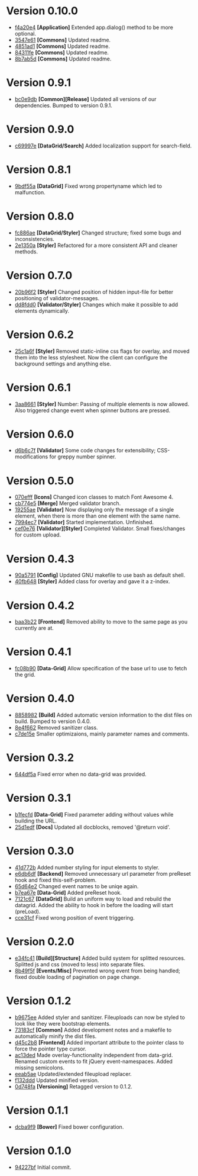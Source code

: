 # Version 0.10.0

* [f4a20e4](https://github.com/Jack12816/greppy-frontend/commit/f4a20e4) **[Application]** Extended app.dialog() method to be more optional.
* [3547e61](https://github.com/Jack12816/greppy-frontend/commit/3547e61) **[Commons]** Updated readme.
* [4851ad1](https://github.com/Jack12816/greppy-frontend/commit/4851ad1) **[Commons]** Updated readme.
* [84311fe](https://github.com/Jack12816/greppy-frontend/commit/84311fe) **[Commons]** Updated readme.
* [8b7ab5d](https://github.com/Jack12816/greppy-frontend/commit/8b7ab5d) **[Commons]** Updated readme.

# Version 0.9.1

* [bc0e9db](https://github.com/Jack12816/greppy-frontend/commit/bc0e9db) **[Common][Release]** Updated all versions of our dependencies. Bumped to version 0.9.1.

# Version 0.9.0

* [c69997e](https://github.com/Jack12816/greppy-frontend/commit/c69997e) **[DataGrid/Search]** Added localization support for search-field.

# Version 0.8.1

* [9bdf55a](https://github.com/Jack12816/greppy-frontend/commit/9bdf55a) **[DataGrid]** Fixed wrong propertyname which led to malfunction.

# Version 0.8.0

* [fc886ae](https://github.com/Jack12816/greppy-frontend/commit/fc886ae) **[DataGrid/Styler]** Changed structure; fixed some bugs and inconsistencies.
* [2e1350a](https://github.com/Jack12816/greppy-frontend/commit/2e1350a) **[Styler]** Refactored for a more consistent API and cleaner methods.

# Version 0.7.0

* [20b96f2](https://github.com/Jack12816/greppy-frontend/commit/20b96f2) **[Styler]** Changed position of hidden input-file for better positioning of validator-messages.
* [dd8fdd0](https://github.com/Jack12816/greppy-frontend/commit/dd8fdd0) **[Validator/Styler]** Changes which make it possible to add elements dynamically.

# Version 0.6.2

* [25c1a6f](https://github.com/Jack12816/greppy-frontend/commit/25c1a6f) **[Styler]** Removed static-inline css flags for overlay, and moved them into the less stylesheet. Now the client can configure the background settings and anything else.

# Version 0.6.1

* [3aa8661](https://github.com/Jack12816/greppy-frontend/commit/3aa8661) **[Styler]** Number: Passing of multiple elements is now allowed. Also triggered change event when spinner buttons are pressed.

# Version 0.6.0

* [d6b6c7f](https://github.com/Jack12816/greppy-frontend/commit/d6b6c7f) **[Validator]** Some code changes for extensibility; CSS-modifications for greppy number spinner.

# Version 0.5.0

* [070efff](https://github.com/Jack12816/greppy-frontend/commit/070efff) **[Icons]** Changed icon classes to match Font Awesome 4.
* [cb774e5](https://github.com/Jack12816/greppy-frontend/commit/cb774e5) **[Merge]** Merged validator branch.
* [19255ae](https://github.com/Jack12816/greppy-frontend/commit/19255ae) **[Validator]** Now displaying only the message of a single element, when there is more than one element with the same name.
* [7994ec7](https://github.com/Jack12816/greppy-frontend/commit/7994ec7) **[Validator]** Started implementation. Unfinished.
* [cef0e76](https://github.com/Jack12816/greppy-frontend/commit/cef0e76) **[Validator][Styler]** Completed Validator. Small fixes/changes for custom upload.

# Version 0.4.3

* [90a5791](https://github.com/Jack12816/greppy-frontend/commit/90a5791) **[Config]** Updated GNU makefile to use bash as default shell.
* [40fb648](https://github.com/Jack12816/greppy-frontend/commit/40fb648) **[Styler]** Added class for overlay and gave it a z-index.

# Version 0.4.2

* [baa3b22](https://github.com/Jack12816/greppy-frontend/commit/baa3b22) **[Frontend]** Removed ability to move to the same page as you currently are at.

# Version 0.4.1

* [fc08b90](https://github.com/Jack12816/greppy-frontend/commit/fc08b90) **[Data-Grid]** Allow specification of the base url to use to fetch the grid.

# Version 0.4.0

* [8858982](https://github.com/Jack12816/greppy-frontend/commit/8858982) **[Build]** Added automatic version information to the dist files on build. Bumped to version 0.4.0.
* [8e4f662](https://github.com/Jack12816/greppy-frontend/commit/8e4f662) Removed sanitizer class.
* [c7de15e](https://github.com/Jack12816/greppy-frontend/commit/c7de15e) Smaller optimizaions, mainly parameter names and comments.

# Version 0.3.2

* [644df5a](https://github.com/Jack12816/greppy-frontend/commit/644df5a) Fixed error when no data-grid was provided.

# Version 0.3.1

* [b1fecfd](https://github.com/Jack12816/greppy-frontend/commit/b1fecfd) **[Data-Grid]** Fixed parameter adding without values while building the URL.
* [25d1edf](https://github.com/Jack12816/greppy-frontend/commit/25d1edf) **[Docs]** Updated all docblocks, removed '@return void'.

# Version 0.3.0

* [41d772b](https://github.com/Jack12816/greppy-frontend/commit/41d772b) Added number styling for input elements to styler.
* [e6db6df](https://github.com/Jack12816/greppy-frontend/commit/e6db6df) **[Backend]** Removed unnecessary url parameter from preReset hook and fixed this-self-problem.
* [65d64e2](https://github.com/Jack12816/greppy-frontend/commit/65d64e2) Changed event names to be uniqe again.
* [b7ea67e](https://github.com/Jack12816/greppy-frontend/commit/b7ea67e) **[Data-Grid]** Added preReset hook.
* [7121c67](https://github.com/Jack12816/greppy-frontend/commit/7121c67) **[DataGrid]** Build an uniform way to load and rebuild the datagrid. Added the ability to hook in before the loading will start (preLoad).
* [cce31cf](https://github.com/Jack12816/greppy-frontend/commit/cce31cf) Fixed wrong position of event triggering.

# Version 0.2.0

* [e34fc41](https://github.com/Jack12816/greppy-frontend/commit/e34fc41) **[Build][Structure]** Added build system for splitted resources. Splitted js and css (moved to less) into separate files.
* [8b49f5f](https://github.com/Jack12816/greppy-frontend/commit/8b49f5f) **[Events/Misc]** Prevented wrong event from being handled; fixed double loading of pagination on page change.

# Version 0.1.2

* [b9675ee](https://github.com/Jack12816/greppy-frontend/commit/b9675ee) Added styler and sanitizer. Fileuploads can now be styled to look like they were bootstrap elements.
* [73183cf](https://github.com/Jack12816/greppy-frontend/commit/73183cf) **[Common]** Added development notes and a makefile to automatically minify the dist files.
* [d45c2b8](https://github.com/Jack12816/greppy-frontend/commit/d45c2b8) **[Frontend]** Added important attribute to the pointer class to force the pointer type cursor.
* [ac13ded](https://github.com/Jack12816/greppy-frontend/commit/ac13ded) Made overlay-functionality independent from data-grid. Renamed custom events to fit jQuery event-namespaces. Added missing semicolons.
* [eeab5ae](https://github.com/Jack12816/greppy-frontend/commit/eeab5ae) Updated/extended fileupload replacer.
* [f132ddd](https://github.com/Jack12816/greppy-frontend/commit/f132ddd) Updated minified version.
* [0d748fa](https://github.com/Jack12816/greppy-frontend/commit/0d748fa) **[Versioning]** Retagged version to 0.1.2.

# Version 0.1.1

* [dcba9f9](https://github.com/Jack12816/greppy-frontend/commit/dcba9f9) **[Bower]** Fixed bower configuration.

# Version 0.1.0

* [94227bf](https://github.com/Jack12816/greppy-frontend/commit/94227bf) Initial commit.

